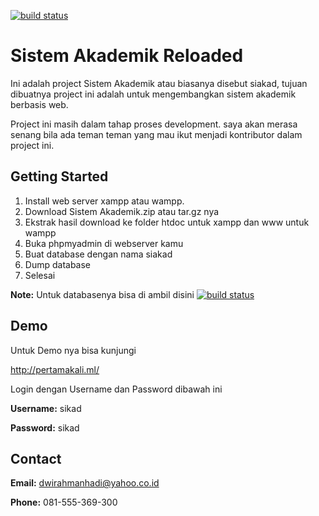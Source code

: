 [![build status](https://secure.travis-ci.org/twitter/typeahead.js.png?branch=master)](http://pertamakali.ml/)

Sistem Akademik Reloaded
========================
Ini adalah project Sistem Akademik atau biasanya disebut siakad, tujuan dibuatnya project ini adalah untuk mengembangkan
sistem akademik berbasis web.

Project ini masih dalam tahap proses development. saya akan merasa senang bila ada teman
teman yang mau ikut menjadi kontributor dalam project ini.

Getting Started
---------------

1. Install web server xampp atau wampp.
2. Download Sistem Akademik.zip atau tar.gz nya
3. Ekstrak hasil download ke folder htdoc untuk xampp dan www untuk wampp
4. Buka phpmyadmin di webserver kamu
5. Buat database dengan nama siakad
6. Dump database
7. Selesai

**Note:** Untuk databasenya bisa di ambil disini [![build status](https://cdn1.iconfinder.com/data/icons/crystalproject/16x16/apps/ark.png?branch=master)](http://pastebin.com/tF1Z4DZZ) 

Demo
----
Untuk Demo nya bisa kunjungi

http://pertamakali.ml/

Login dengan Username dan Password dibawah ini

**Username:** sikad

**Password:** sikad

Contact
-------

**Email:** dwirahmanhadi@yahoo.co.id

**Phone:** 081-555-369-300


